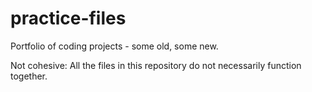 # practice-files
Portfolio of coding projects - some old, some new. 

Not cohesive: All the files in this repository do not necessarily function together.  
